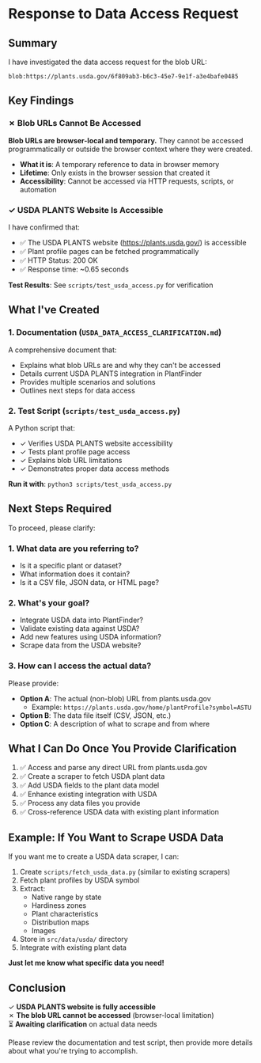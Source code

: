# Response to Data Access Request

## Summary

I have investigated the data access request for the blob URL:
```
blob:https://plants.usda.gov/6f809ab3-b6c3-45e7-9e1f-a3e4bafe0485
```

## Key Findings

### ✗ Blob URLs Cannot Be Accessed

**Blob URLs are browser-local and temporary.** They cannot be accessed programmatically or outside the browser context where they were created.

- **What it is**: A temporary reference to data in browser memory
- **Lifetime**: Only exists in the browser session that created it
- **Accessibility**: Cannot be accessed via HTTP requests, scripts, or automation

### ✓ USDA PLANTS Website Is Accessible

I have confirmed that:
- ✅ The USDA PLANTS website (https://plants.usda.gov/) is accessible
- ✅ Plant profile pages can be fetched programmatically
- ✅ HTTP Status: 200 OK
- ✅ Response time: ~0.65 seconds

**Test Results**: See `scripts/test_usda_access.py` for verification

## What I've Created

### 1. Documentation (`USDA_DATA_ACCESS_CLARIFICATION.md`)

A comprehensive document that:
- Explains what blob URLs are and why they can't be accessed
- Details current USDA PLANTS integration in PlantFinder
- Provides multiple scenarios and solutions
- Outlines next steps for data access

### 2. Test Script (`scripts/test_usda_access.py`)

A Python script that:
- ✓ Verifies USDA PLANTS website accessibility
- ✓ Tests plant profile page access
- ✓ Explains blob URL limitations
- ✓ Demonstrates proper data access methods

**Run it with**: `python3 scripts/test_usda_access.py`

## Next Steps Required

To proceed, please clarify:

### 1. What data are you referring to?
- Is it a specific plant or dataset?
- What information does it contain?
- Is it a CSV file, JSON data, or HTML page?

### 2. What's your goal?
- Integrate USDA data into PlantFinder?
- Validate existing data against USDA?
- Add new features using USDA information?
- Scrape data from the USDA website?

### 3. How can I access the actual data?

Please provide:
- **Option A**: The actual (non-blob) URL from plants.usda.gov
  - Example: `https://plants.usda.gov/home/plantProfile?symbol=ASTU`
- **Option B**: The data file itself (CSV, JSON, etc.)
- **Option C**: A description of what to scrape and from where

## What I Can Do Once You Provide Clarification

1. ✅ Access and parse any direct URL from plants.usda.gov
2. ✅ Create a scraper to fetch USDA plant data
3. ✅ Add USDA fields to the plant data model
4. ✅ Enhance existing integration with USDA
5. ✅ Process any data files you provide
6. ✅ Cross-reference USDA data with existing plant information

## Example: If You Want to Scrape USDA Data

If you want me to create a USDA data scraper, I can:

1. Create `scripts/fetch_usda_data.py` (similar to existing scrapers)
2. Fetch plant profiles by USDA symbol
3. Extract:
   - Native range by state
   - Hardiness zones
   - Plant characteristics
   - Distribution maps
   - Images
4. Store in `src/data/usda/` directory
5. Integrate with existing plant data

**Just let me know what specific data you need!**

## Conclusion

✓ **USDA PLANTS website is fully accessible**  
✗ **The blob URL cannot be accessed** (browser-local limitation)  
⏳ **Awaiting clarification** on actual data needs

Please review the documentation and test script, then provide more details about what you're trying to accomplish.
